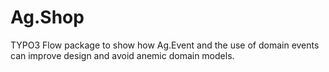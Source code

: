 Ag.Shop
====

TYPO3 Flow package to show how Ag.Event and the use of domain events can improve design and avoid anemic domain models. 